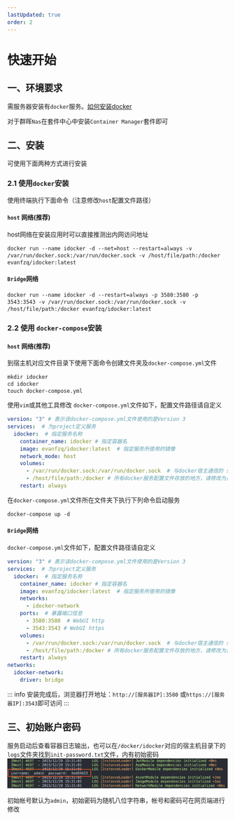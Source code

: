 ```yaml
---
lastUpdated: true
order: 2
---
```

# 快速开始
## 一、环境要求
需服务器安装有`docker`服务。[如何安装docker](https://www.runoob.com/docker/ubuntu-docker-install.html)

对于群晖`Nas`在套件中心中安装`Container Manager`套件即可
## 二、安装

可使用下面两种方式进行安装
### 2.1 使用`docker`安装
使用终端执行下面命令（注意修改`host`配置文件路径）

#### `host` 网络(推荐)

host网络在安装应用时可以直接推测出内网访问地址
```
docker run --name idocker -d --net=host --restart=always -v /var/run/docker.sock:/var/run/docker.sock -v /host/file/path:/docker evanfzq/idocker:latest 
```
#### `Bridge`网络
```
docker run --name idocker -d --restart=always -p 3580:3580 -p 3543:3543 -v /var/run/docker.sock:/var/run/docker.sock -v /host/file/path:/docker evanfzq/idocker:latest 
```
### 2.2 使用 `docker-compose`安装
#### `host` 网络(推荐)
到宿主机对应文件目录下使用下面命令创建文件夹及`docker-compose.yml`文件
```shell
mkdir idocker
cd idocker
touch docker-compose.yml
```
使用`vim`或其他工具修改 `docker-compose.yml`文件如下，配置文件路径请自定义
```yml
version: "3" # 表示该docker-compose.yml文件使用的是Version 3  
services:  # 为project定义服务
  idocker:  # 指定服务名称
    container_name: idocker # 指定容器名
    image: evanfzq/idocker:latest  # 指定服务所使用的镜像
    network_mode: host
    volumes:
      - /var/run/docker.sock:/var/run/docker.sock  # 与docker宿主通信的 sock 地址，勿修改
      - /host/file/path:/docker # 所有docker服务配置文件存放的地方，请修改为自己的磁盘路径
    restart: always
```
在`docker-compose.yml`文件所在文件夹下执行下列命令启动服务
```shell
docker-compose up -d 
```
#### `Bridge`网络
`docker-compose.yml`文件如下，配置文件路径请自定义
```yml
version: "3" # 表示该docker-compose.yml文件使用的是Version 3  
services:  # 为project定义服务
  idocker:  # 指定服务名称
    container_name: idocker # 指定容器名
    image: evanfzq/idocker:latest  # 指定服务所使用的镜像
    networks:
      - idocker-network
    ports:  # 暴露端口信息
      - 3580:3580  # WebUI http
      - 3543:3543 # WebUI https
    volumes:
      - /var/run/docker.sock:/var/run/docker.sock  # 与docker宿主通信的 sock 地址，勿修改
      - /host/file/path:/docker # 所有docker服务配置文件存放的地方，请修改为自己的磁盘路径
    restart: always
networks:
  idocker-network:
    driver: bridge
```
::: info
安装完成后，浏览器打开地址：`http://[服务器IP]:3580` 或`https://[服务器IP]:3543`即可访问
:::
## 三、初始账户密码
服务启动后查看容器日志输出，也可以在`/docker/idocker`对应的宿主机目录下的`logs`文件夹找到`init-password.txt`文件，内有初始密码
![初始密码](screenshots/init-account.jpg)

初始帐号默认为`admin`，初始密码为随机八位字符串，帐号和密码可在网页端进行修改

